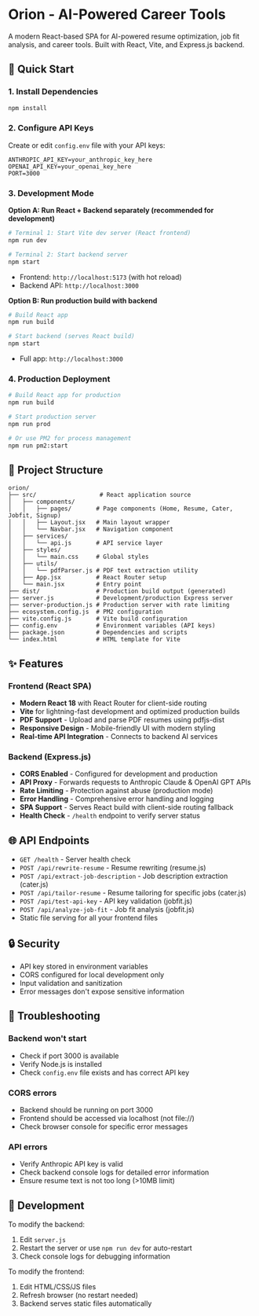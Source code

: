 # Orion - AI-Powered Career Tools

A modern React-based SPA for AI-powered resume optimization, job fit analysis, and career tools. Built with React, Vite, and Express.js backend.

## 🚀 Quick Start

### 1. Install Dependencies
```bash
npm install
```

### 2. Configure API Keys
Create or edit `config.env` file with your API keys:
```env
ANTHROPIC_API_KEY=your_anthropic_key_here
OPENAI_API_KEY=your_openai_key_here
PORT=3000
```

### 3. Development Mode

**Option A: Run React + Backend separately (recommended for development)**
```bash
# Terminal 1: Start Vite dev server (React frontend)
npm run dev

# Terminal 2: Start backend server
npm start
```
- Frontend: `http://localhost:5173` (with hot reload)
- Backend API: `http://localhost:3000`

**Option B: Run production build with backend**
```bash
# Build React app
npm run build

# Start backend (serves React build)
npm start
```
- Full app: `http://localhost:3000`

### 4. Production Deployment
```bash
# Build React app for production
npm run build

# Start production server
npm run prod

# Or use PM2 for process management
npm run pm2:start
```

## 📁 Project Structure

```
orion/
├── src/                  # React application source
│   ├── components/
│   │   ├── pages/       # Page components (Home, Resume, Cater, Jobfit, Signup)
│   │   ├── Layout.jsx   # Main layout wrapper
│   │   └── Navbar.jsx   # Navigation component
│   ├── services/
│   │   └── api.js       # API service layer
│   ├── styles/
│   │   └── main.css     # Global styles
│   ├── utils/
│   │   └── pdfParser.js # PDF text extraction utility
│   ├── App.jsx          # React Router setup
│   └── main.jsx         # Entry point
├── dist/                # Production build output (generated)
├── server.js            # Development/production Express server
├── server-production.js # Production server with rate limiting
├── ecosystem.config.js  # PM2 configuration
├── vite.config.js       # Vite build configuration
├── config.env           # Environment variables (API keys)
├── package.json         # Dependencies and scripts
└── index.html           # HTML template for Vite
```

## ✨ Features

### Frontend (React SPA)
- **Modern React 18** with React Router for client-side routing
- **Vite** for lightning-fast development and optimized production builds
- **PDF Support** - Upload and parse PDF resumes using pdfjs-dist
- **Responsive Design** - Mobile-friendly UI with modern styling
- **Real-time API Integration** - Connects to backend AI services

### Backend (Express.js)
- **CORS Enabled** - Configured for development and production
- **API Proxy** - Forwards requests to Anthropic Claude & OpenAI GPT APIs
- **Rate Limiting** - Protection against abuse (production mode)
- **Error Handling** - Comprehensive error handling and logging
- **SPA Support** - Serves React build with client-side routing fallback
- **Health Check** - `/health` endpoint to verify server status

## 🌐 API Endpoints

- `GET /health` - Server health check
- `POST /api/rewrite-resume` - Resume rewriting (resume.js)
- `POST /api/extract-job-description` - Job description extraction (cater.js)
- `POST /api/tailor-resume` - Resume tailoring for specific jobs (cater.js)
- `POST /api/test-api-key` - API key validation (jobfit.js)
- `POST /api/analyze-job-fit` - Job fit analysis (jobfit.js)
- Static file serving for all your frontend files

## 🔒 Security

- API key stored in environment variables
- CORS configured for local development only
- Input validation and sanitization
- Error messages don't expose sensitive information

## 🐛 Troubleshooting

### Backend won't start
- Check if port 3000 is available
- Verify Node.js is installed
- Check `config.env` file exists and has correct API key

### CORS errors
- Backend should be running on port 3000
- Frontend should be accessed via localhost (not file://)
- Check browser console for specific error messages

### API errors
- Verify Anthropic API key is valid
- Check backend console logs for detailed error information
- Ensure resume text is not too long (>10MB limit)

## 📝 Development

To modify the backend:
1. Edit `server.js`
2. Restart the server or use `npm run dev` for auto-restart
3. Check console logs for debugging information

To modify the frontend:
1. Edit HTML/CSS/JS files
2. Refresh browser (no restart needed)
3. Backend serves static files automatically
